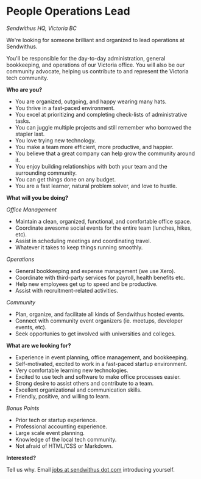 # People Operations Lead


_Sendwithus HQ, Victoria BC_

We're looking for someone brilliant and organized to lead operations at Sendwithus.

You'll be responsible for the day-to-day administration, general bookkeeping, and operations of our Victoria office. You will also be our community advocate, helping us contribute to and represent the Victoria tech community.


__Who are you?__

* You are organized, outgoing, and happy wearing many hats.
* You thrive in a fast-paced environment.
* You excel at prioritizing and completing check-lists of administrative tasks.
* You can juggle multiple projects and still remember who borrowed the stapler last.
* You love trying new technology.
* You make a team more efficient, more productive, and happier.
* You believe that a great company can help grow the community around it.
* You enjoy building relationships with both your team and the surrounding community.
* You can get things done on any budget.
* You are a fast learner, natural problem solver, and love to hustle.


__What will you be doing?__

_Office Management_

* Maintain a clean, organized, functional, and comfortable office space.
* Coordinate awesome social events for the entire team (lunches, hikes, etc).
* Assist in scheduling meetings and coordinating travel.
* Whatever it takes to keep things running smoothly.

_Operations_

* General bookkeeping and expense management (we use Xero).
* Coordinate with third-party services for payroll, health benefits etc.
* Help new employees get up to speed and be productive.
* Assist with recruitment-related activities.

_Community_

* Plan, organize, and facilitate all kinds of Sendwithus hosted events.
* Connect with community event organizers (ie. meetups, developer events, etc).
* Seek opportunies to get involved with universities and colleges.


__What are we looking for?__

* Experience in event planning, office management, and bookkeeping.
* Self-motivated, excited to work in a fast-paced startup environment.
* Very comfortable learning new technologies.
* Excited to use tech and software to make office processes easier.
* Strong desire to assist others and contribute to a team.
* Excellent organizational and communication skills.
* Friendly, positive, and willing to learn.


_Bonus Points_

* Prior tech or startup experience.
* Professional accounting experience.
* Large scale event planning.
* Knowledge of the local tech community.
* Not afraid of HTML/CSS or Markdown.


__Interested?__

Tell us why. Email [jobs at sendwithus dot com](mailto:jobs@sendwithus.com) introducing yourself.
